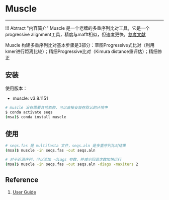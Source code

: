 # Muscle



---

!!! Abtract "内容简介"
    Muscle 是一个老牌的多重序列比对工具，它是一个progressive alignment工具，精度与mafft相似，但速度更快。[参考文献](https://academic.oup.com/nar/article/32/5/1792/2380623)

Muscle 构建多重序列比对基本步骤是3部分：草图Progressive式比对（利用kmer进行距离比较）；精细Progressive比对（Kimura distance重评估）；精细修正

## 安装

使用版本：

- muscle: v3.8.1151

```bash
# muscle 没有需要其他依赖，可以直接安装在默认的环境中
$ conda activate seqs
(msa)$ conda install muscle
```

## 使用

```bash
# seqs.fas 是 multifasta 文件，seqs.aln 是多重序列比对结果
(msa)$ muscle -in seqs.fas -out seqs.aln

# 对于近源序列，可以添加 -diags 参数，并减少回调次数加快运行
(msa)$ muscle -in seqs.fas -out seqs.aln -diags -maxiters 2
```

## Reference

1. [User Guide](http://www.drive5.com/muscle/muscle_userguide3.8.html)

